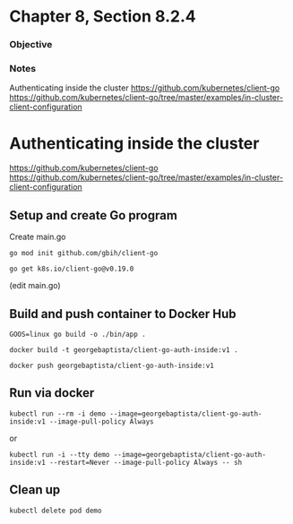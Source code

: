 # Chapter 8, Section 8.2.4

### Objective

### Notes
Authenticating inside the cluster
https://github.com/kubernetes/client-go
https://github.com/kubernetes/client-go/tree/master/examples/in-cluster-client-configuration


# Authenticating inside the cluster
https://github.com/kubernetes/client-go
https://github.com/kubernetes/client-go/tree/master/examples/in-cluster-client-configuration

## Setup and create Go program
Create main.go

`go mod init github.com/gbih/client-go`

`go get k8s.io/client-go@v0.19.0`

(edit main.go)


## Build and push container to Docker Hub
`GOOS=linux go build -o ./bin/app .`

`docker build -t georgebaptista/client-go-auth-inside:v1 .`

`docker push georgebaptista/client-go-auth-inside:v1`


## Run via docker

`kubectl run --rm -i demo --image=georgebaptista/client-go-auth-inside:v1 --image-pull-policy Always`

or

`kubectl run -i --tty demo --image=georgebaptista/client-go-auth-inside:v1 --restart=Never --image-pull-policy Always -- sh`

## Clean up
`kubectl delete pod demo`
